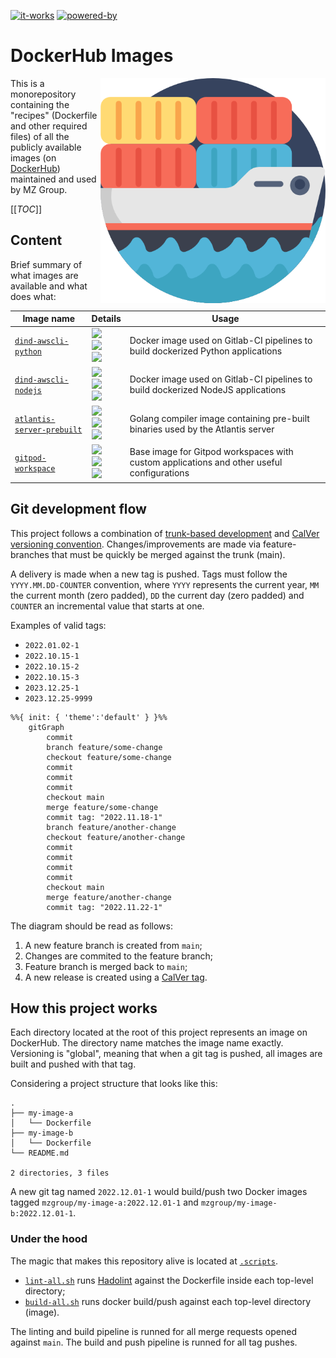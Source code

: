 [![it-works](https://forthebadge.com/images/badges/it-works-why.svg)](https://forthebadge.com)
[![powered-by](https://forthebadge.com/images/badges/powered-by-black-magic.svg)](https://forthebadge.com)

# DockerHub Images

<img src="ship.png" height="360px" align="right"/>

This is a monorepository containing the "recipes" (Dockerfile and other required files) of all the publicly available
images (on [DockerHub][mzdh]) maintained and used by MZ Group.


[[_TOC_]]


## Content

Brief summary of what images are available and what does what:

| Image name | Details | Usage |
| ---        | ---     | ---   |
| [`dind-awscli-python`](/dind-awscli-python) | ![][dap-ver]<br>![][dap-pulls]<br>![][dap-size] | Docker image used on Gitlab-CI pipelines to build dockerized Python applications |
| [`dind-awscli-nodejs`](/dind-awscli-nodejs) | ![][dan-ver]<br>![][dan-pulls]<br>![][dan-size] | Docker image used on Gitlab-CI pipelines to build dockerized NodeJS applications |
| [`atlantis-server-prebuilt`](/atlantis-server-prebuilt) | ![][asp-ver]<br>![][asp-pulls]<br>![][asp-size] | Golang compiler image containing pre-built binaries used by the Atlantis server |
| [`gitpod-workspace`](/gitpod-workspace) | ![][gpw-ver]<br>![][gpw-pulls]<br>![][gpw-size] | Base image for Gitpod workspaces with custom applications and other useful configurations |


[mzdh]: https://hub.docker.com/u/mzgroup

[dap-ver]: https://img.shields.io/docker/v/mzgroup/dind-awscli-python?logo=docker&sort=date&style=social
[dap-pulls]: https://img.shields.io/docker/pulls/mzgroup/dind-awscli-python?label=pulls&logo=docker&style=social
[dap-size]: https://img.shields.io/docker/image-size/mzgroup/dind-awscli-python?label=size&logo=docker&style=social

[dan-ver]: https://img.shields.io/docker/v/mzgroup/dind-awscli-nodejs?logo=docker&sort=date&style=social
[dan-pulls]: https://img.shields.io/docker/pulls/mzgroup/dind-awscli-nodejs?label=pulls&logo=docker&style=social
[dan-size]: https://img.shields.io/docker/image-size/mzgroup/dind-awscli-nodejs?label=size&logo=docker&style=social

[asp-ver]: https://img.shields.io/docker/v/mzgroup/atlantis-server-prebuilt?logo=docker&sort=date&style=social
[asp-pulls]: https://img.shields.io/docker/pulls/mzgroup/atlantis-server-prebuilt?label=pulls&logo=docker&style=social
[asp-size]: https://img.shields.io/docker/image-size/mzgroup/atlantis-server-prebuilt?label=size&logo=docker&style=social

[gpw-ver]: https://img.shields.io/docker/v/mzgroup/gitpod-workspace?logo=docker&sort=date&style=social
[gpw-pulls]: https://img.shields.io/docker/pulls/mzgroup/gitpod-workspace?label=pulls&logo=docker&style=social
[gpw-size]: https://img.shields.io/docker/image-size/mzgroup/gitpod-workspace?label=size&logo=docker&style=social


## Git development flow

This project follows a combination of [trunk-based development][trunkb] and [CalVer versioning convention][calver].
Changes/improvements are made via feature-branches that must be quickly be merged against the trunk (main).

A delivery is made when a new tag is pushed. Tags must follow the `YYYY.MM.DD-COUNTER` convention, where `YYYY`
represents the current year, `MM` the current month (zero padded), `DD` the current day (zero padded) and `COUNTER` an
incremental value that starts at one.

Examples of valid tags:
 - `2022.01.02-1`
 - `2022.10.15-1`
 - `2022.10.15-2`
 - `2022.10.15-3`
 - `2023.12.25-1`
 - `2023.12.25-9999`

```mermaid
%%{ init: { 'theme':'default' } }%%
    gitGraph
        commit
        branch feature/some-change
        checkout feature/some-change
        commit
        commit
        commit
        checkout main
        merge feature/some-change
        commit tag: "2022.11.18-1"
        branch feature/another-change
        checkout feature/another-change
        commit
        commit
        commit
        commit
        checkout main
        merge feature/another-change
        commit tag: "2022.11.22-1"
```

The diagram should be read as follows:

1. A new feature branch is created from `main`;
1. Changes are commited to the feature branch;
1. Feature branch is merged back to `main`;
1. A new release is created using a [CalVer tag][calver].

[calver]: https://calver.org/about.html
[trunkb]: https://trunkbaseddevelopment.com


## How this project works

Each directory located at the root of this project represents an image on DockerHub. The directory name matches the
image name exactly. Versioning is "global", meaning that when a git tag is pushed, all images are built and pushed with
that tag.

Considering a project structure that looks like this:

```
.
├── my-image-a
│   └── Dockerfile
├── my-image-b
│   └── Dockerfile
└── README.md

2 directories, 3 files
```

A new git tag named `2022.12.01-1` would build/push two Docker images tagged `mzgroup/my-image-a:2022.12.01-1` and `mzgroup/my-image-b:2022.12.01-1`.

### Under the hood

The magic that makes this repository alive is located at [`.scripts`](/.scripts).

- [`lint-all.sh`](/.scripts/lint-all.sh) runs [Hadolint][hadolint] against the Dockerfile inside each top-level directory;
- [`build-all.sh`](/.scripts/build-all.sh) runs docker build/push against each top-level directory (image).

The linting and build pipeline is runned for all merge requests opened against `main`. The build and push pipeline is runned for all tag pushes.

[hadolint]: https://github.com/hadolint/hadolint
